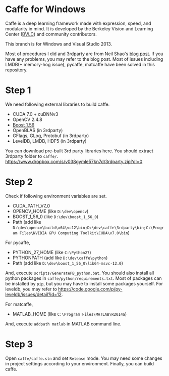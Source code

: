 # Caffe for Windows

Caffe is a deep learning framework made with expression, speed, and modularity in mind.
It is developed by the Berkeley Vision and Learning Center ([BVLC](http://bvlc.eecs.berkeley.edu)) and community contributors.

This branch is for Windows and Visual Studio 2013.

Most of procedures I did and 3rdparty are from Neil Shao's [blog post](https://initialneil.wordpress.com/2015/01/11/build-caffe-in-windows-with-visual-studio-2013-cuda-6-5-opencv-2-4-9/). If you have any problems, you may refer to the blog post. Most of issues including LMDB(+ memory-hog issue), pycaffe, matcaffe have been solved in this repository.

# Step 1
We need following external libraries to build caffe.
- CUDA 7.0 + cuDNNv3
- OpenCV 2.4.8
- [Boost 1.56](http://sourceforge.net/projects/boost/files/boost-binaries/1.56.0/boost_1_56_0-msvc-12.0-64.exe/download)
- OpenBLAS (in 3rdparty)
- GFlags, GLog, Protobuf (in 3rdparty)
- LevelDB, LMDB, HDF5 (in 3rdparty)

You can download pre-built 3rd party libraries here. You should extract 3rdparty folder to `caffe/`.
https://www.dropbox.com/s/v038gymle57kn7d/3rdparty.zip?dl=0

# Step 2
Check if following environment variables are set.
- CUDA_PATH_V7_0
- OPENCV_HOME (like `D:\dev\opencv`)
- BOOST_1_56_0 (like `D:\dev\boost_1_56_0`)
- Path (add like `D:\dev\opencv\build\x64\vc12\bin;D:\dev\caffe\3rdparty\bin;C:\Program Files\NVIDIA GPU Computing Toolkit\CUDA\v7.0\bin`)

For pycaffe,
- PYTHON_27_HOME (like `C:\Python27`)
- PYTHONPATH (add like `D:\dev\caffe\python`)
- Path (add like `D:\dev\boost_1_56_0\lib64-msvc-12.0`)

And, execute `scripts/GeneratePB_python.bat`. You should also install all python packages in `caffe/python/requirements.txt`. Most of packages can be installed by `pip`, but you may have to install some packages yourself. For leveldb, you may refer to https://code.google.com/p/py-leveldb/issues/detail?id=12.

For matcaffe,
- MATLAB_HOME (like `C:\Program Files\MATLAB\R2014a`)

And, execute `addpath matlab` in MATLAB command line.

# Step 3
Open `caffe/caffe.sln` and set `Release` mode.
You may need some changes in project settings according to your environment.
Finally, you can build caffe.
